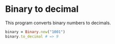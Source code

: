 # Binary to decimal

This program converts binary numbers to decimals.

```ruby
binary = Binary.new("1001")
binary.to_decimal # => 9
```
